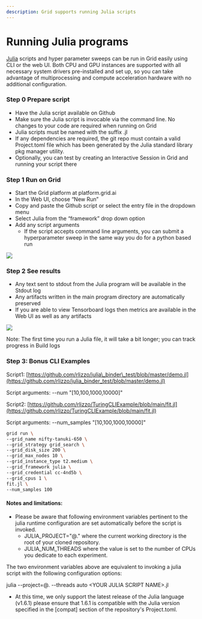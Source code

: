 ```yaml
---
description: Grid supports running Julia scripts
---
```


# Running Julia programs

[Julia](https://julialang.org/) scripts and hyper parameter sweeps can be run in Grid easily using CLI or the web UI. Both CPU and GPU instances are supported with all necessary system drivers pre-installed and set up, so you can take advantage of multiprocessing and compute acceleration hardware with no additional configuration. 

### **Step 0 Prepare script**

* Have the Julia script available on Github
* Make sure the Julia script is invocable via the command line. No changes to your code are required when running on Grid
* Julia scripts must be named with the suffix .jl
* If any dependencies are required, the git repo must contain a valid Project.toml file which has been generated by the Julia standard library pkg manager utility.
* Optionally, you can test by creating an Interactive Session in Grid and running your script there

### **Step 1 Run on Grid**

* Start the Grid platform at platform.grid.ai
* In the Web UI, choose “New Run”
* Copy and paste the Github script or select the entry file in the dropdown menu
* Select Julia from the “framework” drop down option
* Add any script arguments
  * If the script accepts command line arguments, you can submit a hyperparameter sweep in the same way you do for a python based run

![](https://lh3.googleusercontent.com/aP5tZCI5BtNjhCorLAx6lHrs_ECMyUfN9dk6HjUDIlZ_68vc2Hz-fNikoBXnUfC-_dgKnTDBAC1swRnICHgzbQxTg72ZRpHNQns8o4XSEn3HyxK8Qt03RgyNGCmDDE6dkK0g3iBx)

### **Step 2 See results**

* Any text sent to stdout from the Julia program will be available in the Stdout log
* Any artifacts written in the main program directory are automatically preserved 
* If you are able to view Tensorboard logs then metrics are available in the Web UI as well as any artifacts

![](https://lh6.googleusercontent.com/18pj3mxcodvOfJ7WARaL-09fqHz1nFPytk99-fznMvRaFzCZ_qlBgS_7V3r0dVVzPvQwfPZgdmPypcMiB4p0Ix6aSq3yNHQAQtQ4ljXH_L7q9e5pBVhcGMRY8bn62lZ3c491d26v)

Note: The first time you run a Julia file, it will take a bit longer; you can track progress in Build logs

### **Step 3: Bonus CLI Examples**

Script1: [https://github.com/rlizzo/julia\_binder\_test/blob/master/demo.jl](https://github.com/rlizzo/julia_binder_test/blob/master/demo.jl) 

Script arguments: --num "\[10,100,1000,10000\]"

Script2: [https://github.com/rlizzo/TuringCLIExample/blob/main/fit.jl](https://github.com/rlizzo/TuringCLIExample/blob/main/fit.jl)

Script arguments: --num\_samples "\[10,100,1000,10000\]"

```bash
grid run \
--grid_name nifty-tanuki-650 \
--grid_strategy grid_search \
--grid_disk_size 200 \
--grid_max_nodes 10 \
--grid_instance_type t2.medium \
--grid_framework julia \
--grid_credential cc-4nd5b \
--grid_cpus 1 \
fit.jl \
--num_samples 100
```

#### Notes and limitations:

* Please be aware that following environment variables pertinent to the julia runtime configuration are set automatically before the script is invoked.
  * JULIA\_PROJECT="@." where the current working directory is the root of your cloned repository.
  * JULIA\_NUM\_THREADS where the value is set to the number of CPUs you dedicate to each experiment.

The two environment variables above are equivalent to invoking a julia script with the following configuration options:

julia --project=@. --threads auto &lt;YOUR JULIA SCRIPT NAME&gt;.jl

* At this time, we only support the latest release of the Julia language \(v1.6.1\) please ensure that 1.6.1 is compatible with the Julia version specified in the \[compat\] section of the repository's Project.toml.

